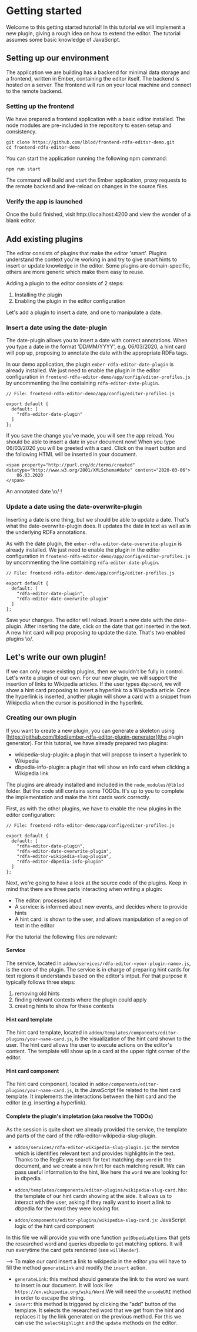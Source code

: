 # Getting started

Welcome to this getting started tutorial!  In this tutorial we will implement a new plugin, giving a rough idea on how to extend the editor. The tutorial assumes some basic knowledge of JavaScript.

## Setting up our environment

The application we are building has a backend for minimal data storage and a frontend, written in Ember, containing the editor itself. The backend is hosted on a server. The frontend will run on your local machine and connect to the remote backend.

### Setting up the frontend

We have prepared a frontend application with a basic editor installed.  The node modules are pre-included in the repository to easen setup and consistency.

    git clone https://github.com/lblod/frontend-rdfa-editor-demo.git
    cd frontend-rdfa-editor-demo

You can start the application running the following npm command:

    npm run start

The command will build and start the Ember application, proxy requests to the remote backend and live-reload on changes in the source files.

### Verify the app is launched

Once the build finished, visit http://localhost:4200 and view the wonder of a blank editor.

## Add existing plugins

The editor consists of plugins that make the editor 'smart'.  Plugins understand the context you're working in and try to give smart hints to insert or update knowledge in the editor. Some plugins are domain-specific, others are more generic which make them easy to reuse.

Adding a plugin to the editor consists of 2 steps:
1. Installing the plugin
2. Enabling the plugin in the editor configuration

Let's add a plugin to insert a date, and one to manipulate a date.

### Insert a date using the date-plugin

The date-plugin allows you to insert a date with correct annotations. When you type a date in the format 'DD/MM/YYYY', e.g. 06/03/2020, a hint card will pop up, proposing to annotate the date with the appropriate RDFa tags.

In our demo application, the plugin `ember-rdfa-editor-date-plugin` is already installed. We just need to enable the plugin in the editor configuration in `frontend-rdfa-editor-demo/app/config/editor-profiles.js` by uncommenting the line containing `rdfa-editor-date-plugin`.

    // File: frontend-rdfa-editor-demo/app/config/editor-profiles.js

    export default {
      default: [
        "rdfa-editor-date-plugin"
      ]
    };

If you save the change you've made, you will see the app reload. You should be able to insert a date in your document now! When you type 06/03/2020 you will be greeted with a card. Click on the insert button and the following HTML will be inserted in your document.

    <span property="http://purl.org/dc/terms/created" datatype="http://www.w3.org/2001/XMLSchema#date" content="2020-03-06">
        06.03.2020
    </span>

An annotated date \o/ !

### Update a date using the date-overwrite-plugin

Inserting a date is one thing, but we should be able to update a date.  That's what the date-overwrite-plugin does. It updates the date in text as well as in the underlying RDFa annotations.

As with the date plugin, the `ember-rdfa-editor-date-overwrite-plugin` is already installed. We just need to enable the plugin in the editor configuration in `frontend-rdfa-editor-demo/app/config/editor-profiles.js` by uncommenting the line containing `rdfa-editor-date-plugin`.

    // File: frontend-rdfa-editor-demo/app/config/editor-profiles.js

    export default {
      default: [
        "rdfa-editor-date-plugin",
        "rdfa-editor-date-overwrite-plugin"
      ]
    };

Save your changes. The editor will reload. Insert a new date with the date-plugin. After inserting the date, click on the date that got inserted in the text. A new hint card will pop proposing to update the date. That's two enabled plugins \o/.

## Let's write our own plugin!

If we can only reuse existing plugins, then we wouldn't be fully in control.  Let's write a plugin of our own.  For our new plugin, we will support the insertion of links to Wikipedia articles.  If the user types `dbp:word`, we will show a hint card proposing to insert a hyperlink to a Wikipedia article. Once the hyperlink is inserted, another plugin will show a card with a snippet from Wikipedia when the cursor is positioned in the hyperlink.

### Creating our own plugin

If you want to create a new plugin, you can generate a skeleton using [https://github.com/lblod/ember-rdfa-editor-plugin-generator](the plugin generator). For this tutorial, we have already prepared two plugins:
- wikipedia-slug-plugin: a plugin that will propose to insert a hyperlink to Wikipedia
- dbpedia-info-plugin: a plugin that will show an info card when clicking a Wikipedia link


The plugins are already installed and included in the `node_modules/@lblod` folder. But the code still contains some TODOs. It's up to you to complete the implementation and make the hint cards work correctly.

First, as with the other plugins, we have to enable the new plugins in the editor configuration:

    // File: frontend-rdfa-editor-demo/app/config/editor-profiles.js

    export default {
      default: [
        "rdfa-editor-date-plugin",
        "rdfa-editor-date-overwrite-plugin",
        "rdfa-editor-wikipedia-slug-plugin",
        "rdfa-editor-dbpedia-info-plugin"
      ]
    };


Next, we're going to have a look at the source code of the plugins. Keep in mind that there are three parts interacting when writing a plugin:

  - The editor: processes input
  - A service: is informed about new events, and decides where to provide hints
  - A hint card: is shown to the user, and allows manipulation of a region of text in the editor

For the tutorial the following files are relevant:

#### Service

The service, located in `addon/services/rdfa-editor-<your-plugin-name>.js`, is the core of the plugin. The service is in charge of preparing hint cards for text regions it understands based on the editor's intput. For that purpose it typically follows three steps:
1. removing old hints
2. finding relevant contexts where the plugin could apply
3. creating hints to show for these contexts

#### Hint card template

The hint card template, located in `addon/templates/components/editor-plugins/your-name-card.js`, is the visualization of the hint card shown to the user. The hint card allows the user to execute actions on the editor's content. The template will show up in a card at the upper right corner of the editor.

#### Hint card component

The hint card component, located in `addon/components/editor-plugins/your-name-card.js`, is the JavaScript file related to the hint card template. It implements the interactions between the hint card and the editor (e.g. inserting a hyperlink).

#### Complete the plugin's impletation (aka resolve the TODOs)

As the session is quite short we already provided the service, the template and parts of the card of the rdfa-editor-wikipedia-slug-plugin.

- `addon/services/rdfa-editor-wikipedia-slug-plugin.js`: the service which is identifies relevant text and provides highlights in the text. Thanks to the RegEx we search for text matching `dbp:word` in the document, and we create a new hint for each matching result. We can pass useful information to the hint, like here the `word` we are looking for in dbpedia.

- `addon/templates/components/editor-plugins/wikipedia-slug-card.hbs`: the template of our hint cardn showing at the side. It allows us to interact with the user, asking if they really want to insert a link to dbpedia for the word they were looking for.

- `addon/components/editor-plugins/wikipedia-slug-card.js`: JavaScript logic of the hint card component

In this file we will provide you with one function `getDbpediaOptions` that gets the researched word and queries dbpedia to get matching options. It will run everytime the card gets rendered (see `willRender`).

--> To make our card insert a link to wikipedia in the editor you will have to fill the method `generateLink` and modify the `insert` action.

- `generateLink`: this method should generate the link to the word we want to insert in our document. It will look like `https://en.wikipedia.org/wiki/Word`.We will need the `encodeURI` method in order to escape the string.
- `insert`: this method is triggered by clicking the "add" button of the template. It selects the researched word that we get from the hint and replaces it by the link generated on the previous method. For this we can use the `selectHighlight` and the `update` methods on the editor.




